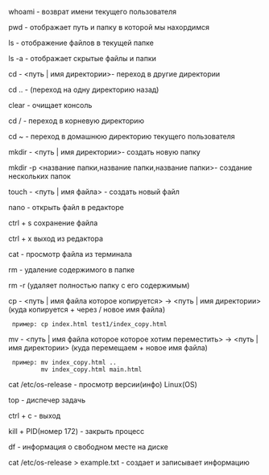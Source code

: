 whoami - возврат имени текущего пользователя

pwd - отображает путь и папку в которой мы нахордимся

ls - отображение файлов в текущей папке

ls -a - отображает скрытые файлы и папки

cd - <путь | имя директории>- переход в другие директории 

cd .. - (переход на одну директорию назад)

clear - очищает консоль

cd / - переход в корневую директорию

cd ~ - переход в домашнюю директорию текущего пользователя

mkdir - <путь | имя директории>- создать новую папку

mkdir -p <название папки,название папки,название папки>-
создание нескольких папок

touch - <путь | имя файла> - создать новый файл

nano - открыть файл в редакторе

ctrl + s сохранение файла

ctrl + x выход из редактора

cat - просмотр файла из терминала

rm - удаление содержимого в папке

rm -r (удаляет полностью папку с его содержимым)

cp - <путь | имя файла которое копируется> ->
     <путь | имя директории> (куда копируется + через / новое имя файла)

     пример: cp index.html test1/index_copy.html

mv - <путь | имя файла которое которое хотим переместить> ->
     <путь | имя директории> (куда перемещаем + новое имя файла)

     пример: mv index_copy.html ..
             mv index_copy.html main.html

cat /etc/os-release - просмотр версии(инфо) Linux(OS)

top - диспечер задачь

ctrl + c - выход

kill + PID(номер 172) - закрыть процесс

df - информация о свободном месте на диске

cat /etc/os-release > example.txt - создает и записывает информацию